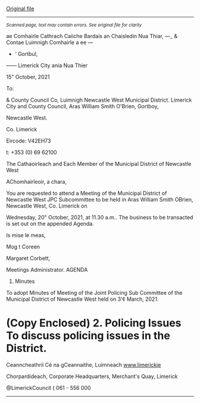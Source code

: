 [Original file](https://www.limerick.ie/sites/default/files/media/documents/2021-10/00-2021-10-20-agenda-jpc-subcommittee.pdf)

---
*<small>Scanned page, text may contain errors. See original file for clarity</small>*  

ae Comhairle Cathrach Caiiche Bardais an Chaisledin Nua Thiar,
—_ & Contae Luimnigh Comhairle a ee —
- ‘ Gortbul,

—— Limerick City ania Nua Thier

15" October, 2021

To:

& County Council Co, Luimnigh
Newcastle West Municipal District.
Limerick City and County Council,
Aras William Smith O'Brien,
Gortboy,

Newcastle West.

Co. Limerick

Eircode: V42EH73

t: +353 (0) 69 62100

The Cathaoirleach and Each Member of the Municipal District of Newcastle West

AChomhairleoir, a chara,

You are requested to attend a Meeting of the Municipal District of Newcastle West JPC
Subcommittee to be held in Aras William Smith OBrien, Newcastle West, Co. Limerick on

Wednesday, 20" October, 2021, at 11.30 a.m.. The business to be transacted is set out on
the appended Agenda.

Is mise le meas,

Mog t Coreen

Margaret Corbett,

Meetings Administrator.
AGENDA
1. Minutes

To adopt Minutes of Meeting of the Joint Policing Sub Committee of the Municipal
District of Newcastle West held on 3'¢ March, 2021.

(Copy Enclosed)
2. Policing Issues
To discuss policing issues in the District.
=
Ceanncheathrii Cé na gCeannaithe, Luimneach www.limerickie

Chorpardideach,
Corporate Headquarters, Merchant's Quay, Limerick

@LimerickCouncit
( 061 - 556 000


---
